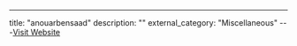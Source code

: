 ---
title: "anouarbensaad"
description: ""
external_category: "Miscellaneous"
---[Visit Website](https://github.com/anouarbensaad)

